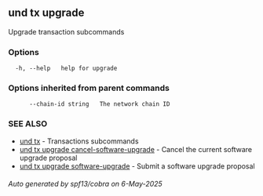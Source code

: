## und tx upgrade

Upgrade transaction subcommands

### Options

```
  -h, --help   help for upgrade
```

### Options inherited from parent commands

```
      --chain-id string   The network chain ID
```

### SEE ALSO

* [und tx](und_tx.md)	 - Transactions subcommands
* [und tx upgrade cancel-software-upgrade](und_tx_upgrade_cancel-software-upgrade.md)	 - Cancel the current software upgrade proposal
* [und tx upgrade software-upgrade](und_tx_upgrade_software-upgrade.md)	 - Submit a software upgrade proposal

###### Auto generated by spf13/cobra on 6-May-2025

